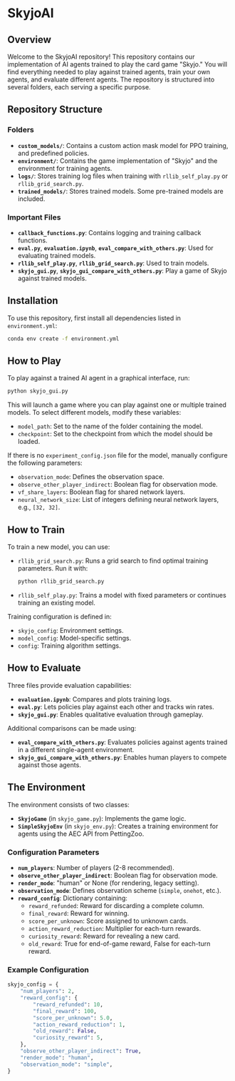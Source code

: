 # SkyjoAI

## Overview
Welcome to the SkyjoAI repository! This repository contains our implementation of AI agents trained to play the card game "Skyjo." You will find everything needed to play against trained agents, train your own agents, and evaluate different agents. The repository is structured into several folders, each serving a specific purpose.

## Repository Structure
### Folders
- **`custom_models/`**: Contains a custom action mask model for PPO training, and predefined policies.
- **`environment/`**: Contains the game implementation of "Skyjo" and the environment for training agents.
- **`logs/`**: Stores training log files when training with `rllib_self_play.py` or `rllib_grid_search.py`.
- **`trained_models/`**: Stores trained models. Some pre-trained models are included.

### Important Files
- **`callback_functions.py`**: Contains logging and training callback functions.
- **`eval.py`**, **`evaluation.ipynb`**, **`eval_compare_with_others.py`**: Used for evaluating trained models.
- **`rllib_self_play.py`**, **`rllib_grid_search.py`**: Used to train models.
- **`skyjo_gui.py`**, **`skyjo_gui_compare_with_others.py`**: Play a game of Skyjo against trained models.

## Installation
To use this repository, first install all dependencies listed in `environment.yml`:
```bash
conda env create -f environment.yml
```

## How to Play
To play against a trained AI agent in a graphical interface, run:
```bash
python skyjo_gui.py
```
This will launch a game where you can play against one or multiple trained models. To select different models, modify these variables:
- `model_path`: Set to the name of the folder containing the model.
- `checkpoint`: Set to the checkpoint from which the model should be loaded.

If there is no `experiment_config.json` file for the model, manually configure the following parameters:
- `observation_mode`: Defines the observation space.
- `observe_other_player_indirect`: Boolean flag for observation mode.
- `vf_share_layers`: Boolean flag for shared network layers.
- `neural_network_size`: List of integers defining neural network layers, e.g., `[32, 32]`.

## How to Train
To train a new model, you can use:
- `rllib_grid_search.py`: Runs a grid search to find optimal training parameters. Run it with:
  ```bash
  python rllib_grid_search.py
  ```
- `rllib_self_play.py`: Trains a model with fixed parameters or continues training an existing model.

Training configuration is defined in:
- `skyjo_config`: Environment settings.
- `model_config`: Model-specific settings.
- `config`: Training algorithm settings.

## How to Evaluate
Three files provide evaluation capabilities:
- **`evaluation.ipynb`**: Compares and plots training logs.
- **`eval.py`**: Lets policies play against each other and tracks win rates.
- **`skyjo_gui.py`**: Enables qualitative evaluation through gameplay.

Additional comparisons can be made using:
- **`eval_compare_with_others.py`**: Evaluates policies against agents trained in a different single-agent environment.
- **`skyjo_gui_compare_with_others.py`**: Enables human players to compete against those agents.

## The Environment
The environment consists of two classes:
- **`SkyjoGame`** (in `skyjo_game.py`): Implements the game logic.
- **`SimpleSkyjoEnv`** (in `skyjo_env.py`): Creates a training environment for agents using the AEC API from PettingZoo.

### Configuration Parameters
- **`num_players`**: Number of players (2-8 recommended).
- **`observe_other_player_indirect`**: Boolean flag for observation mode.
- **`render_mode`**: "human" or None (for rendering, legacy setting).
- **`observation_mode`**: Defines observation scheme (`simple`, `onehot`, etc.).
- **`reward_config`**: Dictionary containing:
  - `reward_refunded`: Reward for discarding a complete column.
  - `final_reward`: Reward for winning.
  - `score_per_unknown`: Score assigned to unknown cards.
  - `action_reward_reduction`: Multiplier for each-turn rewards.
  - `curiosity_reward`: Reward for revealing a new card.
  - `old_reward`: True for end-of-game reward, False for each-turn reward.

### Example Configuration
```python
skyjo_config = {
    "num_players": 2,
    "reward_config": {
        "reward_refunded": 10,
        "final_reward": 100,
        "score_per_unknown": 5.0,
        "action_reward_reduction": 1,
        "old_reward": False,
        "curiosity_reward": 5,
    },
    "observe_other_player_indirect": True,
    "render_mode": "human",
    "observation_mode": "simple",
}
```
